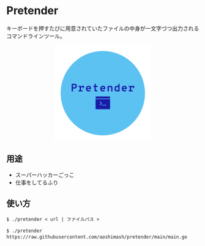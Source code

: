 # Pretender

キーボードを押すたびに用意されていたファイルの中身が一文字づつ出力されるコマンドラインツール。

<p align="center">
	<img src="img/logo.png" width="50%" align="center" alt="Pretender">
</p>

## 用途

- スーパーハッカーごっこ
- 仕事をしてるふり

## 使い方

```
$ ./pretender < url | ファイルパス >
```

```
$ ./pretender https://raw.githubusercontent.com/aoshimash/pretender/main/main.go
```
